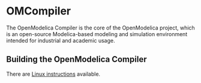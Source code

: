 # OMCompiler
The OpenModelica Compiler is the core of the OpenModelica project, which is an open-source Modelica-based modeling and simulation environment intended for industrial and academic usage.

## Building the OpenModelica Compiler

There are [Linux instructions](README.Linux.md) available.
